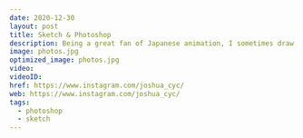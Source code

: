 ```yaml
---
date: 2020-12-30
layout: post
title: Sketch & Photoshop
description: Being a great fan of Japanese animation, I sometimes draw characters from animation and use PS to create visual images.
image: photos.jpg
optimized_image: photos.jpg
video: 
videoID: 
href: https://www.instagram.com/joshua_cyc/
web: https://www.instagram.com/joshua_cyc/
tags:
  - photoshop
  - sketch
---
```

